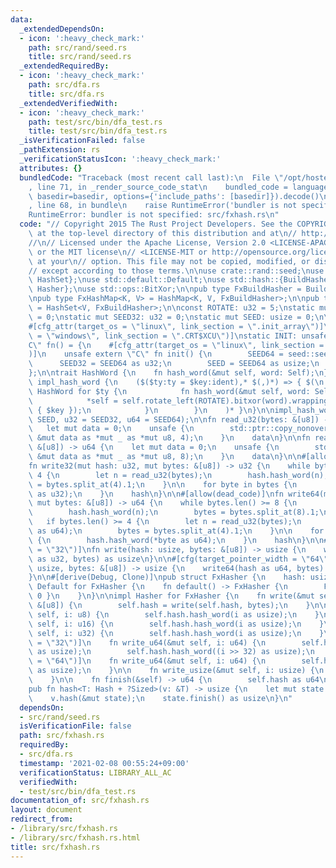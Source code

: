 ```yaml
---
data:
  _extendedDependsOn:
  - icon: ':heavy_check_mark:'
    path: src/rand/seed.rs
    title: src/rand/seed.rs
  _extendedRequiredBy:
  - icon: ':heavy_check_mark:'
    path: src/dfa.rs
    title: src/dfa.rs
  _extendedVerifiedWith:
  - icon: ':heavy_check_mark:'
    path: test/src/bin/dfa_test.rs
    title: test/src/bin/dfa_test.rs
  _isVerificationFailed: false
  _pathExtension: rs
  _verificationStatusIcon: ':heavy_check_mark:'
  attributes: {}
  bundledCode: "Traceback (most recent call last):\n  File \"/opt/hostedtoolcache/Python/3.9.1/x64/lib/python3.9/site-packages/onlinejudge_verify/documentation/build.py\"\
    , line 71, in _render_source_code_stat\n    bundled_code = language.bundle(stat.path,\
    \ basedir=basedir, options={'include_paths': [basedir]}).decode()\n  File \"/opt/hostedtoolcache/Python/3.9.1/x64/lib/python3.9/site-packages/onlinejudge_verify/languages/user_defined.py\"\
    , line 68, in bundle\n    raise RuntimeError('bundler is not specified: {}'.format(path.as_posix()))\n\
    RuntimeError: bundler is not specified: src/fxhash.rs\n"
  code: "// Copyright 2015 The Rust Project Developers. See the COPYRIGHT\n// file\
    \ at the top-level directory of this distribution and at\n// http://rust-lang.org/COPYRIGHT.\n\
    //\n// Licensed under the Apache License, Version 2.0 <LICENSE-APACHE or\n// http://www.apache.org/licenses/LICENSE-2.0>\
    \ or the MIT license\n// <LICENSE-MIT or http://opensource.org/licenses/MIT>,\
    \ at your\n// option. This file may not be copied, modified, or distributed\n\
    // except according to those terms.\n\nuse crate::rand::seed;\nuse std::collections::{HashMap,\
    \ HashSet};\nuse std::default::Default;\nuse std::hash::{BuildHasherDefault, Hash,\
    \ Hasher};\nuse std::ops::BitXor;\n\npub type FxBuildHasher = BuildHasherDefault<FxHasher>;\n\
    \npub type FxHashMap<K, V> = HashMap<K, V, FxBuildHasher>;\n\npub type FxHashSet<V>\
    \ = HashSet<V, FxBuildHasher>;\n\nconst ROTATE: u32 = 5;\nstatic mut SEED64: u64\
    \ = 0;\nstatic mut SEED32: u32 = 0;\nstatic mut SEED: usize = 0;\n\n#[used]\n\
    #[cfg_attr(target_os = \"linux\", link_section = \".init_array\")]\n#[cfg_attr(target_os\
    \ = \"windows\", link_section = \".CRT$XCU\")]\nstatic INIT: unsafe extern \"\
    C\" fn() = {\n    #[cfg_attr(target_os = \"linux\", link_section = \".text.startup\"\
    )]\n    unsafe extern \"C\" fn init() {\n        SEED64 = seed::seed64();\n  \
    \      SEED32 = SEED64 as u32;\n        SEED = SEED64 as usize;\n    }\n    init\n\
    };\n\ntrait HashWord {\n    fn hash_word(&mut self, word: Self);\n}\n\nmacro_rules!\
    \ impl_hash_word {\n    ($($ty:ty = $key:ident),* $(,)*) => { $(\n        impl\
    \ HashWord for $ty {\n            fn hash_word(&mut self, word: Self) {\n    \
    \            *self = self.rotate_left(ROTATE).bitxor(word).wrapping_mul(unsafe\
    \ { $key });\n            }\n        }\n    )* }\n}\n\nimpl_hash_word!(usize =\
    \ SEED, u32 = SEED32, u64 = SEED64);\n\nfn read_u32(bytes: &[u8]) -> u32 {\n \
    \   let mut data = 0;\n    unsafe {\n        std::ptr::copy_nonoverlapping(bytes.as_ptr(),\
    \ &mut data as *mut _ as *mut u8, 4);\n    }\n    data\n}\n\nfn read_u64(bytes:\
    \ &[u8]) -> u64 {\n    let mut data = 0;\n    unsafe {\n        std::ptr::copy_nonoverlapping(bytes.as_ptr(),\
    \ &mut data as *mut _ as *mut u8, 8);\n    }\n    data\n}\n\n#[allow(dead_code)]\n\
    fn write32(mut hash: u32, mut bytes: &[u8]) -> u32 {\n    while bytes.len() >=\
    \ 4 {\n        let n = read_u32(bytes);\n        hash.hash_word(n);\n        bytes\
    \ = bytes.split_at(4).1;\n    }\n\n    for byte in bytes {\n        hash.hash_word(*byte\
    \ as u32);\n    }\n    hash\n}\n\n#[allow(dead_code)]\nfn write64(mut hash: u64,\
    \ mut bytes: &[u8]) -> u64 {\n    while bytes.len() >= 8 {\n        let n = read_u64(bytes);\n\
    \        hash.hash_word(n);\n        bytes = bytes.split_at(8).1;\n    }\n\n \
    \   if bytes.len() >= 4 {\n        let n = read_u32(bytes);\n        hash.hash_word(n\
    \ as u64);\n        bytes = bytes.split_at(4).1;\n    }\n\n    for byte in bytes\
    \ {\n        hash.hash_word(*byte as u64);\n    }\n    hash\n}\n\n#[cfg(target_pointer_width\
    \ = \"32\")]\nfn write(hash: usize, bytes: &[u8]) -> usize {\n    write32(hash\
    \ as u32, bytes) as usize\n}\n\n#[cfg(target_pointer_width = \"64\")]\nfn write(hash:\
    \ usize, bytes: &[u8]) -> usize {\n    write64(hash as u64, bytes) as usize\n\
    }\n\n#[derive(Debug, Clone)]\npub struct FxHasher {\n    hash: usize,\n}\n\nimpl\
    \ Default for FxHasher {\n    fn default() -> FxHasher {\n        FxHasher { hash:\
    \ 0 }\n    }\n}\n\nimpl Hasher for FxHasher {\n    fn write(&mut self, bytes:\
    \ &[u8]) {\n        self.hash = write(self.hash, bytes);\n    }\n\n    fn write_u8(&mut\
    \ self, i: u8) {\n        self.hash.hash_word(i as usize);\n    }\n\n    fn write_u16(&mut\
    \ self, i: u16) {\n        self.hash.hash_word(i as usize);\n    }\n\n    fn write_u32(&mut\
    \ self, i: u32) {\n        self.hash.hash_word(i as usize);\n    }\n\n    #[cfg(target_pointer_width\
    \ = \"32\")]\n    fn write_u64(&mut self, i: u64) {\n        self.hash.hash_word(i\
    \ as usize);\n        self.hash.hash_word((i >> 32) as usize);\n    }\n\n    #[cfg(target_pointer_width\
    \ = \"64\")]\n    fn write_u64(&mut self, i: u64) {\n        self.hash.hash_word(i\
    \ as usize);\n    }\n\n    fn write_usize(&mut self, i: usize) {\n        self.hash.hash_word(i);\n\
    \    }\n\n    fn finish(&self) -> u64 {\n        self.hash as u64\n    }\n}\n\n\
    pub fn hash<T: Hash + ?Sized>(v: &T) -> usize {\n    let mut state = FxHasher::default();\n\
    \    v.hash(&mut state);\n    state.finish() as usize\n}\n"
  dependsOn:
  - src/rand/seed.rs
  isVerificationFile: false
  path: src/fxhash.rs
  requiredBy:
  - src/dfa.rs
  timestamp: '2021-02-08 00:55:24+09:00'
  verificationStatus: LIBRARY_ALL_AC
  verifiedWith:
  - test/src/bin/dfa_test.rs
documentation_of: src/fxhash.rs
layout: document
redirect_from:
- /library/src/fxhash.rs
- /library/src/fxhash.rs.html
title: src/fxhash.rs
---
```

